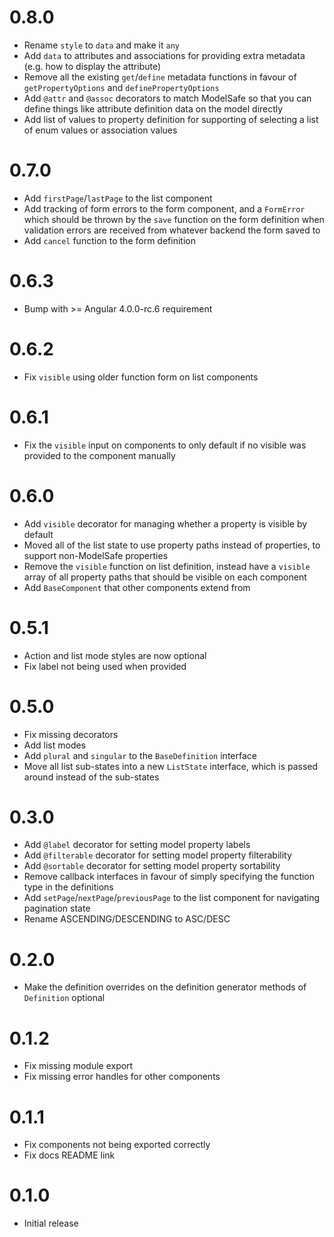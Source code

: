 # 0.8.0

* Rename `style` to `data` and make it `any`
* Add `data` to attributes and associations for providing extra metadata (e.g. how to display the attribute)
* Remove all the existing `get`/`define` metadata functions in favour of `getPropertyOptions` and `definePropertyOptions`
* Add `@attr` and `@assoc` decorators to match ModelSafe so that you can define things like attribute definition data
  on the model directly
* Add list of values to property definition for supporting of selecting a list of enum values or association values

# 0.7.0

* Add `firstPage`/`lastPage` to the list component
* Add tracking of form errors to the form component, and a `FormError` which should be thrown by the `save`
  function on the form definition when validation errors are received from whatever backend the form
  saved to
* Add `cancel` function to the form definition

# 0.6.3

* Bump with >= Angular 4.0.0-rc.6 requirement
# 0.6.2

* Fix `visible` using older function form on list components

# 0.6.1

* Fix the `visible` input on components to only default if no visible was provided to
  the component manually

# 0.6.0

* Add `visible` decorator for managing whether a property is visible by default
* Moved all of the list state to use property paths instead of properties,
  to support non-ModelSafe properties
* Remove the `visible` function on list definition, instead have a `visible` array
  of all property paths that should be visible on each component
* Add `BaseComponent` that other components extend from

# 0.5.1

* Action and list mode styles are now optional
* Fix label not being used when provided

# 0.5.0

* Fix missing decorators
* Add list modes
* Add `plural` and `singular` to the `BaseDefinition` interface
* Move all list sub-states into a new `ListState` interface, which is passed around
  instead of the sub-states

# 0.3.0

* Add `@label` decorator for setting model property labels
* Add `@filterable` decorator for setting model property filterability
* Add `@sortable` decorator for setting model property sortability
* Remove callback interfaces in favour of simply specifying the function type in the definitions
* Add `setPage`/`nextPage`/`previousPage` to the list component for navigating pagination state
* Rename ASCENDING/DESCENDING to ASC/DESC

# 0.2.0

* Make the definition overrides on the definition generator methods of `Definition` optional

# 0.1.2

* Fix missing module export
* Fix missing error handles for other components

# 0.1.1

* Fix components not being exported correctly
* Fix docs README link

# 0.1.0

* Initial release
